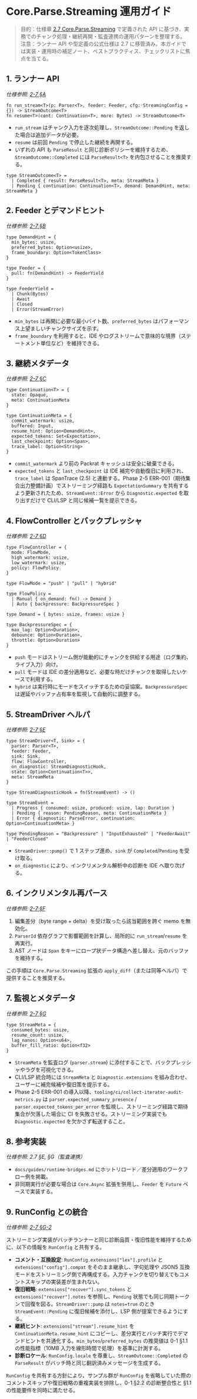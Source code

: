 # Core.Parse.Streaming 運用ガイド

> 目的：仕様章 [2.7 Core.Parse.Streaming](../spec/2-7-core-parse-streaming.md) で定義された API に基づき、実務でのチャンク処理・継続再開・監査連携の運用パターンを整理する。
> 注意：ランナー API や型定義の公式仕様は 2.7 に移管済み。本ガイドでは実装・運用時の補足ノート、ベストプラクティス、チェックリストに焦点を当てる。

## 1. ランナー API

*仕様参照: [2-7 §A](../spec/2-7-core-parse-streaming.md#a-ランナー-api)*

```reml
fn run_stream<T>(p: Parser<T>, feeder: Feeder, cfg: StreamingConfig = {}) -> StreamOutcome<T>
fn resume<T>(cont: Continuation<T>, more: Bytes) -> StreamOutcome<T>
```

- `run_stream` はチャンク入力を逐次処理し、`StreamOutcome::Pending` を返した場合は追加データが必要。
- `resume` は前回 `Pending` で停止した継続を再開する。
- いずれの API も `ParseResult` と同じ診断ポリシーを維持するため、`StreamOutcome::Completed` には `ParseResult<T>` を内包させることを推奨する。

```reml
type StreamOutcome<T> =
  | Completed { result: ParseResult<T>, meta: StreamMeta }
  | Pending { continuation: Continuation<T>, demand: DemandHint, meta: StreamMeta }
```

## 2. Feeder とデマンドヒント

*仕様参照: [2-7 §B](../spec/2-7-core-parse-streaming.md#feeder-demandhint)*

```reml
type DemandHint = {
  min_bytes: usize,
  preferred_bytes: Option<usize>,
  frame_boundary: Option<TokenClass>
}

type Feeder = {
  pull: fn(DemandHint) -> FeederYield
}

type FeederYield =
  | Chunk(Bytes)
  | Await
  | Closed
  | Error(StreamError)
```

- `min_bytes` は再開に必要な最小バイト数、`preferred_bytes` はパフォーマンス上望ましいチャンクサイズを示す。
- `frame_boundary` を利用すると、IDE やログストリームで意味的な境界（ステートメント単位など）を維持できる。

## 3. 継続メタデータ

*仕様参照: [2-7 §C](../spec/2-7-core-parse-streaming.md#c-継続とメタデータ)*

```reml
type Continuation<T> = {
  state: Opaque,
  meta: ContinuationMeta
}

type ContinuationMeta = {
  commit_watermark: usize,
  buffered: Input,
  resume_hint: Option<DemandHint>,
  expected_tokens: Set<Expectation>,
  last_checkpoint: Option<Span>,
  trace_label: Option<String>
}
```

- `commit_watermark` より前の Packrat キャッシュは安全に破棄できる。
- `expected_tokens` と `last_checkpoint` は IDE 補完や自動復旧に利用され、`trace_label` は SpanTrace (2.5) と連動する。Phase 2-5 ERR-001（期待集合出力整備計画）でストリーミング経路も `ExpectationSummary` を共有するよう更新されたため、`StreamEvent::Error` から `Diagnostic.expected` を取り出すだけで CLI/LSP と同じ候補一覧を提示できる。

## 4. FlowController とバックプレッシャ

*仕様参照: [2-7 §D](../spec/2-7-core-parse-streaming.md#flow-controller)*

```reml
type FlowController = {
  mode: FlowMode,
  high_watermark: usize,
  low_watermark: usize,
  policy: FlowPolicy
}

type FlowMode = "push" | "pull" | "hybrid"

type FlowPolicy =
  | Manual { on_demand: fn() -> Demand }
  | Auto { backpressure: BackpressureSpec }

type Demand = { bytes: usize, frames: usize }

type BackpressureSpec = {
  max_lag: Option<Duration>,
  debounce: Option<Duration>,
  throttle: Option<Duration>
}
```

- `push` モードはストリーム側が能動的にチャンクを供給する用途（ログ集約、ライブ入力）向け。
- `pull` モードは IDE の差分適用など、必要な時だけチャンクを取得したいケースで利用する。
- `hybrid` は実行時にモードをスイッチするための妥協案。`BackpressureSpec` は遅延やバッファ占有率を監視して自動的に調整する。

## 5. StreamDriver ヘルパ

*仕様参照: [2-7 §E](../spec/2-7-core-parse-streaming.md#streamdriver-helper)*

```reml
type StreamDriver<T, Sink> = {
  parser: Parser<T>,
  feeder: Feeder,
  sink: Sink,
  flow: FlowController,
  on_diagnostic: StreamDiagnosticHook,
  state: Option<Continuation<T>>,
  meta: StreamMeta
}

type StreamDiagnosticHook = fn(StreamEvent) -> ()

type StreamEvent =
  | Progress { consumed: usize, produced: usize, lap: Duration }
  | Pending { reason: PendingReason, meta: ContinuationMeta }
  | Error { diagnostic: ParseError, continuation: Option<ContinuationMeta> }

type PendingReason = "Backpressure" | "InputExhausted" | "FeederAwait" | "FeederClosed"
```

- `StreamDriver::pump()` で 1 ステップ進め、`sink` が `Completed`/`Pending` を受け取る。
- `on_diagnostic` により、インクリメンタル解析中の診断を IDE へ取り次げる。

## 6. インクリメンタル再パース

*仕様参照: [2-7 §F](../spec/2-7-core-parse-streaming.md#f-インクリメンタル再パース)*

1. 編集差分（byte range + delta）を受け取ったら該当範囲を跨ぐ memo を無効化。
2. `ParserId` 依存グラフで影響範囲を計算し、局所的に `run_stream`/`resume` を再実行。
3. AST ノードは `Span` をキーにロープ状データ構造へ差し替え、元のバッファを維持する。

この手順は `Core.Parse.Streaming` 拡張の `apply_diff`（または同等ヘルパ）で提供することを推奨する。

## 7. 監視とメタデータ

*仕様参照: [2-7 §G](../spec/2-7-core-parse-streaming.md#g-診断・監査・runconfig-との統合)*

```reml
type StreamMeta = {
  consumed_bytes: usize,
  resume_count: usize,
  lag_nanos: Option<u64>,
  buffer_fill_ratio: Option<f32>
}
```

- `StreamMeta` を監査ログ (`parser.stream`) に添付することで、バックプレッシャやラグを可視化できる。
- CLI/LSP 統合時には `StreamMeta` と `Diagnostic.extensions` を組み合わせ、ユーザーに補完候補や復旧策を提示する。
- Phase 2-5 ERR-001 の導入以降、`tooling/ci/collect-iterator-audit-metrics.py` は `parser.expected_summary_presence` / `parser.expected_tokens_per_error` を監視し、ストリーミング経路で期待集合が欠落した場合に CI を失敗させる。ストリーミング実装でも `Diagnostic.expected` を欠かさず転送すること。

## 8. 参考実装

*仕様参照: 2.7 §E, §G（監査連携）*

- `docs/guides/runtime-bridges.md` にホットリロード／差分適用のワークフロー例を掲載。
- 非同期実行が必要な場合は `Core.Async` 拡張を併用し、`Feeder` を `Future` ベースで実装する。

## 9. RunConfig との統合

*仕様参照: [2-7 §G-2](../spec/2-7-core-parse-streaming.md#g-2-runconfig-共有キー)*

ストリーミング実装がバッチランナーと同じ診断品質・復旧性能を維持するために、以下の情報を `RunConfig` と共有する。

- **コメント・互換設定**: `RunConfig.extensions["lex"].profile` と `extensions["config"].compat` をそのまま継承し、字句処理や JSON5 互換モードをストリーミング側で再構成する。入力チャンクを切り替えてもコメントスキップの実装差が生まれない。
- **復旧戦略**: `extensions["recover"].sync_tokens` と `extensions["recover"].notes` を参照し、`Pending` 状態でも同じ同期トークンで回復を図る。`StreamDriver::pump` は `notes=true` のとき `StreamEvent::Pending` に復旧候補を添付し、LSP 側が提案できるようにする。
- **継続ヒント**: `extensions["stream"].resume_hint` を `ContinuationMeta.resume_hint` にコピーし、差分実行とバッチ実行でデマンドヒントを共通化する。`min_bytes`/`preferred_bytes` の推奨値は 0-1 §1.1 の性能指標（10MB 入力を線形時間で処理）を基準に計測する。
- **診断ロケール**: `RunConfig.locale` を尊重し、`StreamOutcome::Completed` の `ParseResult` がバッチ時と同じ翻訳済みメッセージを生成する。

`RunConfig` を共有する方針により、サンプル群が `RunConfig` を省略していた際のコメントスキップや復旧戦略の重複実装を排除し、0-1 §2.2 の診断整合性と §1.1 の性能要件を同時に満たせる。
